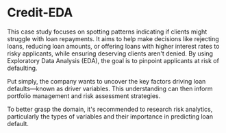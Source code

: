 # Credit-EDA

This case study focuses on spotting patterns indicating if clients might struggle with loan repayments. It aims to help make decisions like rejecting loans, reducing loan amounts, or offering loans with higher interest rates to risky applicants, while ensuring deserving clients aren't denied. By using Exploratory Data Analysis (EDA), the goal is to pinpoint applicants at risk of defaulting.

Put simply, the company wants to uncover the key factors driving loan defaults—known as driver variables. This understanding can then inform portfolio management and risk assessment strategies.

To better grasp the domain, it's recommended to research risk analytics, particularly the types of variables and their importance in predicting loan default.
